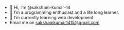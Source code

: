 - 👋 Hi, I’m @saksham-kumar-14
- 👀 I’m a programming enthusiast and a life long learner. 
- 🌱 I’m currently learning web development 
- Email me on sakshamkumar1415@gmail.com
<!---
saksham-kumar-14/saksham-kumar-14 is a ✨ special ✨ repository because its `README.md` (this file) appears on your GitHub profile.
You can click the Preview link to take a look at your changes.
--->
